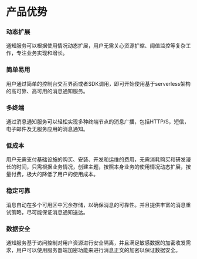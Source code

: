 # 产品优势

### 动态扩展

通知服务可以根据使用情况动态扩展，用户无需关心资源扩缩、阈值监控等复杂工作，专注业务实现和增长。

### 简单易用

用户通过简单的控制台交互界面或者SDK调用，即可开始使用基于serverless架构的高可靠、高可用的消息通知服务。

### 多终端

通过消息通知服务可以轻松实现多种终端节点的消息广播，包括HTTP/S，短信，电子邮件及无服务应用的消息通知。

### 低成本

用户无需支付基础设施的购买、安装、开发和运维的费用，无需消耗购买和研发漫长的时间，只需根据业务情况，创建主题，按照本身业务的使用情况动态扩展，按量付费，极大的降低了用户的使用成本。

### 稳定可靠

消息自动在多个可用区中冗余存储，以确保消息的可靠性。并且提供丰富的消息重试策略，尽可能保证消息通知送达。

### 数据安全

通知服务基于访问控制对用户资源进行安全隔离，并且满足敏感数据的加密收发需求，用户可以使用服务器端加密功能来进行消息正文的加密以保证数据安全。
